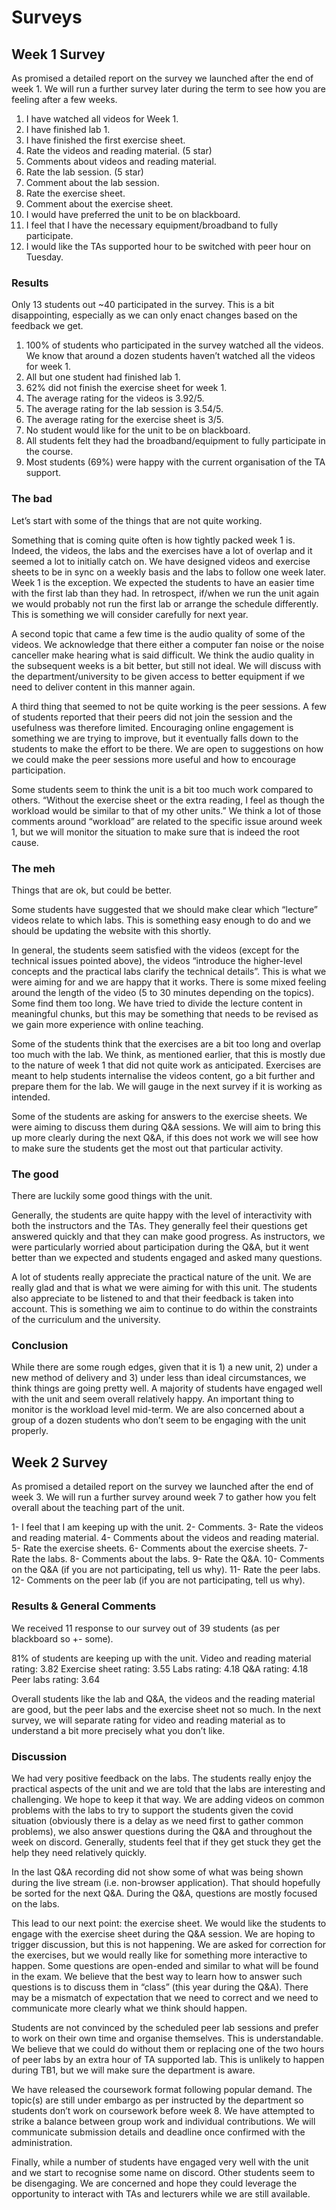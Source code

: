 # Surveys

## Week 1 Survey

As promised a detailed report on the survey we launched after the end of week 1. We will run a further survey later during the term to see how you are feeling after a few weeks.

1. I have watched all videos for Week 1.
2. I have finished lab 1.
3. I have finished the first exercise sheet.
4. Rate the videos and reading material. (5 star)
5. Comments about videos and reading material.
6. Rate the lab session. (5 star)
7. Comment about the lab session.
8. Rate the exercise sheet.
9. Comment about the exercise sheet.
10. I would have preferred the unit to be on blackboard.
11. I feel that I have the necessary equipment/broadband to fully participate.
12. I would like the TAs supported hour to be switched with peer hour on Tuesday.

### Results
Only 13 students out ~40 participated in the survey. This is a bit disappointing, especially as we can only enact changes based on the feedback we get.

1. 100% of students who participated in the survey watched all the videos. We know that around a dozen students haven’t watched all the videos for week 1.
2. All but one student had finished lab 1.
3. 62% did not finish the exercise sheet for week 1.
4. The average rating for the videos is 3.92/5.
5. The average rating for the lab session is 3.54/5.
6. The average rating for the exercise sheet is 3/5.
7. No student would like for the unit to be on blackboard.
8. All students felt they had the broadband/equipment to fully participate in the course.
9. Most students (69%) were happy with the current organisation of the TA support.

### The bad

Let’s start with some of the things that are not quite working.

Something that is coming quite often is how tightly packed week 1 is. Indeed, the videos, the labs and the exercises have a lot of overlap and it seemed a lot to initially catch on. We have designed videos and exercise sheets to be in sync on a weekly basis and the labs to follow one week later. Week 1 is the exception. We expected the students to have an easier time with the first lab than they had. In retrospect, if/when we run the unit again we would probably not run the first lab or arrange the schedule differently. This is something we will consider carefully for next year.

A second topic that came a few time is the audio quality of some of the videos. We acknowledge that there either a computer fan noise or the noise canceller make hearing what is said difficult. We think the audio quality in the subsequent weeks is a bit better, but still not ideal. We will discuss with the department/university to be given access to better equipment if we need to deliver content in this manner again.

A third thing that seemed to not be quite working is the peer sessions. A few of students reported that their peers did not join the session and the usefulness was therefore limited. Encouraging online engagement is something we are trying to improve, but it eventually falls down to the students to make the effort to be there. We are open to suggestions on how we could make the peer sessions more useful and how to encourage participation.

Some students seem to think the unit is a bit too much work compared to others. “Without the exercise sheet or the extra reading, I feel as though the workload would be similar to that of my other units.”  We think a lot of those comments around “workload” are related to the specific issue around week 1, but we will monitor the situation to make sure that is indeed the root cause.

### The meh

Things that are ok, but could be better.

Some students have suggested that we should make clear which “lecture” videos relate to which labs. This is something easy enough to do and we should be updating the website with this shortly.

In general, the students seem satisfied with the videos (except for the technical issues pointed above), the videos “introduce the higher-level concepts and the practical labs clarify the technical details”. This is what we were aiming for and we are happy that it works. There is some mixed feeling around the length of the video (5 to 30 minutes depending on the topics). Some find them too long. We have tried to divide the lecture content in meaningful chunks, but this may be something that needs to be revised as we gain more experience with online teaching.

Some of the students think that the exercises are a bit too long and overlap too much with the lab. We think, as mentioned earlier, that this is mostly due to the nature of week 1 that did not quite work as anticipated. Exercises are meant to help students internalise the videos content, go a bit further and prepare them for the lab. We will gauge in the next survey if it is working as intended.

Some of the students are asking for answers to the exercise sheets. We were aiming to discuss them during Q&A sessions. We will aim to bring this up more clearly during the next Q&A, if this does not work we will see how to make sure the students get the most out that particular activity.

### The good

There are luckily some good things with the unit.

Generally, the students are quite happy with the level of interactivity with both the instructors and the TAs. They generally feel their questions get answered quickly and that they can make good progress. As instructors, we were particularly worried about participation during the Q&A, but it went better than we expected and students engaged and asked many questions.

A lot of students really appreciate the practical nature of the unit. We are really glad and that is what we were aiming for with this unit. The students also appreciate to be listened to and that their feedback is taken into account. This is something we aim to continue to do within the constraints of the curriculum and the university.

### Conclusion

While there are some rough edges, given that it is 1) a new unit, 2) under a new method of delivery and 3) under less than ideal circumstances, we think things are going pretty well. A majority of students have engaged well with the unit and seem overall relatively happy. An important thing to monitor is the workload level mid-term. We are also concerned about a group of a dozen students who don’t seem to be engaging with the unit properly.

## Week 2 Survey

As promised a detailed report on the survey we launched after the end of week 3. We will run a further survey around week 7 to gather how you felt overall about the teaching part of the unit.

1- I feel that I am keeping up with the unit.
2- Comments.
3- Rate the videos and reading material.
4- Comments about the videos and reading material.
5- Rate the exercise sheets.
6- Comments about the exercise sheets.
7- Rate the labs.
8- Comments about the labs.
9- Rate the Q&A.
10- Comments on the Q&A (if you are not participating, tell us why).
11- Rate the peer labs.
12- Comments on the peer lab (if you are not participating, tell us why).

### Results & General Comments

We received 11 response to our survey out of 39 students (as per blackboard so +- some).

81% of students are keeping up with the unit.
Video and reading material rating: 3.82
Exercise sheet rating: 3.55
Labs rating: 4.18
Q&A rating: 4.18
Peer labs rating: 3.64

Overall students like the lab and Q&A, the videos and the reading material are good, but the peer labs and the exercise sheet not so much. In the next survey, we will separate rating for video and reading material as to understand a bit more precisely what you don’t like.

### Discussion

We had very positive feedback on the labs. The students really enjoy the practical aspects of the unit and we are told that the labs are interesting and challenging. We hope to keep it that way. We are adding videos on common problems with the labs to try to support the students given the covid situation (obviously there is a delay as we need first to gather common problems), we also answer questions during the Q&A and throughout the week on discord. Generally, students feel that if they get stuck they get the help they need relatively quickly.

In the last Q&A recording did not show some of what was being shown during the live stream (i.e. non-browser application). That should hopefully be sorted for the next Q&A. During the Q&A, questions are mostly focused on the labs.

This lead to our next point: the exercise sheet. We would like the students to engage with the exercise sheet during the Q&A session. We are hoping to trigger discussion, but this is not happening. We are asked for correction for the exercises, but we would really like for something more interactive to happen. Some questions are open-ended and similar to what will be found in the exam. We believe that the best way to learn how to answer such questions is to discuss them in “class” (this year during the Q&A).  There may be a mismatch of expectation that we need to correct and we need to communicate more clearly what we think should happen.

Students are not convinced by the scheduled peer lab sessions and prefer to work on their own time and organise themselves. This is understandable. We believe that we could do without them or replacing one of the two hours of peer labs by an extra hour of TA supported lab. This is unlikely to happen during TB1, but we will make sure the department is aware.

We have released the coursework format following popular demand. The topic(s) are still under embargo as per instructed by the department so students don’t work on coursework before week 8. We have attempted to strike a balance between group work and individual contributions. We will communicate submission details and deadline once confirmed with the administration.

Finally, while a number of students have engaged very well with the unit and we start to recognise some name on discord. Other students seem to be disengaging. We are concerned and hope they could leverage the opportunity to interact with TAs and lecturers while we are still available.
